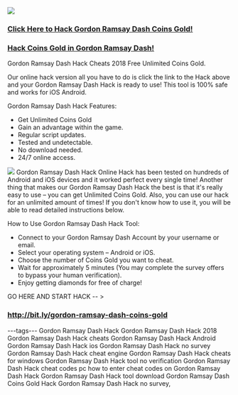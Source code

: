 <a href="http://bit.ly/gordon-ramsay-dash-coins-gold"><img src="https://i.imgur.com/JofLywq.gif"></a>
<h3><a href="http://bit.ly/gordon-ramsay-dash-coins-gold">Click Here to Hack Gordon Ramsay Dash Coins Gold!</a></h3>
<h3><a href="http://bit.ly/gordon-ramsay-dash-coins-gold">Hack Coins Gold in Gordon Ramsay Dash!</a></h3>
Gordon Ramsay Dash Hack Cheats 2018 Free Unlimited Coins Gold.

Our online hack version all you have to do is click the link to the Hack above and your Gordon Ramsay Dash Hack is ready to use! This tool is 100% safe and works for iOS Android.

Gordon Ramsay Dash Hack Features:
- Get Unlimited Coins Gold
- Gain an advantage within the game.
- Regular script updates.
- Tested and undetectable.
- No download needed.
- 24/7 online access.
<img src="http://cheatgames.online/gordon-ramsay-dash-coins-gold/img/proof.jpg">
Gordon Ramsay Dash Hack Online Hack has been tested on hundreds of Android and iOS devices and it worked perfect every single time! Another thing that makes our Gordon Ramsay Dash Hack the best is that it's really easy to use – you can get Unlimited Coins Gold. Also, you can use our hack for an unlimited amount of times! If you don't know how to use it, you will be able to read detailed instructions below.


How to Use Gordon Ramsay Dash Hack Tool:
- Connect to your Gordon Ramsay Dash Account by your username or email.
- Select your operating system – Android or iOS.
- Choose the number of Coins Gold you want to cheat.
- Wait for approximately 5 minutes (You may complete the survey offers to bypass your human verification).
- Enjoy getting diamonds for free of charge!

GO HERE AND START HACK -- > <h3><a href="http://bit.ly/gordon-ramsay-dash-coins-gold">http://bit.ly/gordon-ramsay-dash-coins-gold</a></h3>

---tags---
Gordon Ramsay Dash Hack
Gordon Ramsay Dash Hack 2018
Gordon Ramsay Dash Hack cheats
Gordon Ramsay Dash Hack Android
Gordon Ramsay Dash Hack ios
Gordon Ramsay Dash Hack no survey
Gordon Ramsay Dash Hack cheat engine
Gordon Ramsay Dash Hack cheats for windows
Gordon Ramsay Dash Hack tool no verification
Gordon Ramsay Dash Hack cheat codes pc
how to enter cheat codes on Gordon Ramsay Dash Hack
Gordon Ramsay Dash Hack tool download
Gordon Ramsay Dash Coins Gold Hack
Gordon Ramsay Dash Hack no survey,
